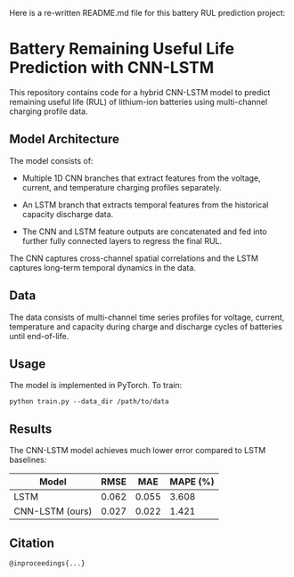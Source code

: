  Here is a re-written README.md file for this battery RUL prediction project:

# Battery Remaining Useful Life Prediction with CNN-LSTM

This repository contains code for a hybrid CNN-LSTM model to predict remaining useful life (RUL) of lithium-ion batteries using multi-channel charging profile data.

## Model Architecture

The model consists of:

- Multiple 1D CNN branches that extract features from the voltage, current, and temperature charging profiles separately.

- An LSTM branch that extracts temporal features from the historical capacity discharge data. 

- The CNN and LSTM feature outputs are concatenated and fed into further fully connected layers to regress the final RUL.

The CNN captures cross-channel spatial correlations and the LSTM captures long-term temporal dynamics in the data.


## Data 

The data consists of multi-channel time series profiles for voltage, current, temperature and capacity during charge and discharge cycles of batteries until end-of-life.

## Usage

The model is implemented in PyTorch. To train:

```
python train.py --data_dir /path/to/data
```

## Results

The CNN-LSTM model achieves much lower error compared to LSTM baselines:

| Model           | RMSE  | MAE   | MAPE (%) |
|-----------------|-------|-------|----------|
| LSTM            | 0.062 | 0.055 | 3.608    | 
| CNN-LSTM (ours) | 0.027 | 0.022 | 1.421    |

## Citation

```
@inproceedings{...}
```

